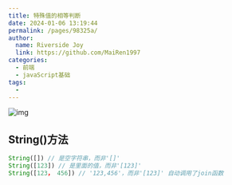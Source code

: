 ```yaml
---
title: 特殊值的相等判断
date: 2024-01-06 13:19:44
permalink: /pages/98325a/
author:
  name: Riverside Joy
  link: https://github.com/MaiRen1997
categories:
  - 前端
  - javaScript基础
tags:
  - 
---
```


![img](https://cdn.jsdelivr.net/gh/MaiRen1997/mdPic/vueImg/202401241057913.png)

## String()方法

```js
String([]) // 是空字符串，而非'[]'
String([123]) // 是里面的值，而非'[123]'
String([123， 456]) // '123,456'，而非'[123]' 自动调用了join函数
```


